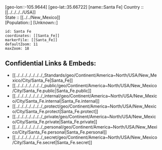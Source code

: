 ﻿---
location: [35.66722,-105.9644] 
mapzoom: [7,12] 
mapmarker: city 
type: City
tags:
- geo/City


SpocWebEntityId: 36099
isDeleted: false
confidential: public

---
[geo-lon::-105.9644] 
[geo-lat::35.66722] 
[name::Santa Fe] 
Country :: [[../../../../USA]]  
State :: [[../../New_Mexico]]  
[Population::] 
[Unknown::] 


```leaflet
id: Santa Fe
coordinates: [[Santa_Fe]] 
markerFile: [[Santa_Fe]] 
defaultZoom: 11 
maxZoom: 18
```


## Confidential Links & Embeds: 
- [[../../../../../../../_Standards/geo/Continent/America~North/USA/New_Mexico/City/Santa_Fe|Santa_Fe]] 
- [[../../../../../../../_public/geo/Continent/America~North/USA/New_Mexico/City/Santa_Fe.public|Santa_Fe.public]] 
- [[../../../../../../../_internal/geo/Continent/America~North/USA/New_Mexico/City/Santa_Fe.internal|Santa_Fe.internal]] 
- [[../../../../../../../_protect/geo/Continent/America~North/USA/New_Mexico/City/Santa_Fe.protect|Santa_Fe.protect]] 
- [[../../../../../../../_private/geo/Continent/America~North/USA/New_Mexico/City/Santa_Fe.private|Santa_Fe.private]] 
- [[../../../../../../../_personal/geo/Continent/America~North/USA/New_Mexico/City/Santa_Fe.personal|Santa_Fe.personal]] 
- [[../../../../../../../_secret/geo/Continent/America~North/USA/New_Mexico/City/Santa_Fe.secret|Santa_Fe.secret]] 
